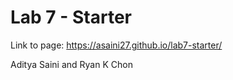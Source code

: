 # Lab 7 - Starter
Link to page: https://asaini27.github.io/lab7-starter/

Aditya Saini and Ryan K Chon
